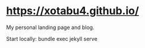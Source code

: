 # https://xotabu4.github.io/

My personal landing page and blog.


Start locally:
bundle exec jekyll serve